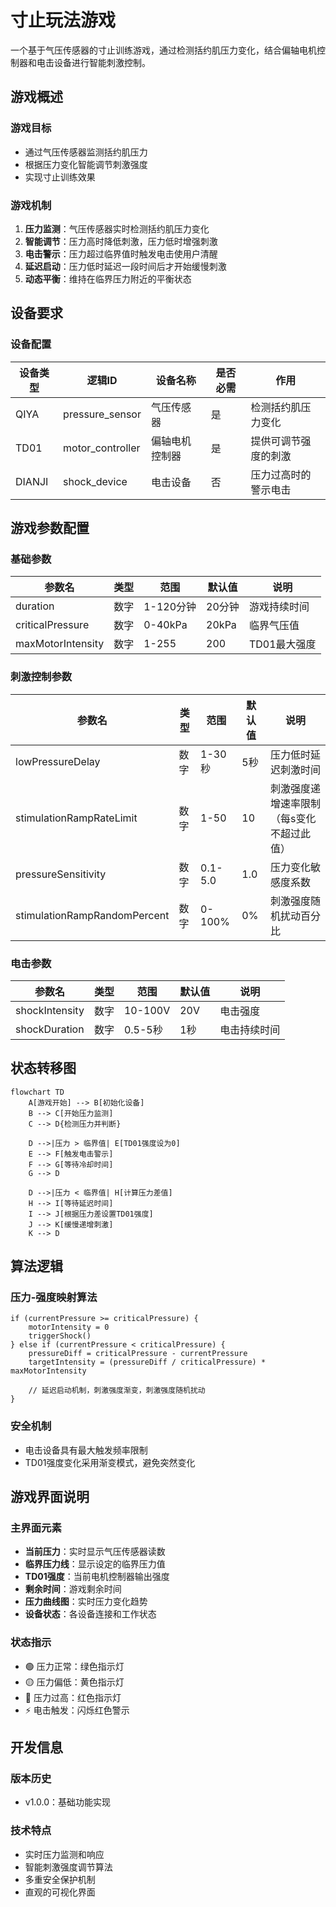 # 寸止玩法游戏

一个基于气压传感器的寸止训练游戏，通过检测括约肌压力变化，结合偏轴电机控制器和电击设备进行智能刺激控制。

## 游戏概述

### 游戏目标
- 通过气压传感器监测括约肌压力
- 根据压力变化智能调节刺激强度
- 实现寸止训练效果

### 游戏机制
1. **压力监测**：气压传感器实时检测括约肌压力变化
2. **智能调节**：压力高时降低刺激，压力低时增强刺激
3. **电击警示**：压力超过临界值时触发电击使用户清醒
4. **延迟启动**：压力低时延迟一段时间后才开始缓慢刺激
5. **动态平衡**：维持在临界压力附近的平衡状态

## 设备要求

### 设备配置

| 设备类型 | 逻辑ID | 设备名称 | 是否必需 | 作用 |
|---------|--------|----------|----------|------|
| QIYA | pressure_sensor | 气压传感器 | 是 | 检测括约肌压力变化 |
| TD01 | motor_controller | 偏轴电机控制器 | 是 | 提供可调节强度的刺激 |
| DIANJI | shock_device | 电击设备 | 否 | 压力过高时的警示电击 |

## 游戏参数配置

### 基础参数

| 参数名 | 类型 | 范围 | 默认值 | 说明 |
|--------|------|------|--------|------|
| duration | 数字 | 1-120分钟 | 20分钟 | 游戏持续时间 |
| criticalPressure | 数字 | 0-40kPa | 20kPa | 临界气压值 |
| maxMotorIntensity | 数字 | 1-255 | 200 | TD01最大强度 |

### 刺激控制参数

| 参数名 | 类型 | 范围 | 默认值 | 说明 |
|--------|------|------|--------|------|
| lowPressureDelay | 数字 | 1-30秒 | 5秒 | 压力低时延迟刺激时间 |
| stimulationRampRateLimit | 数字 | 1-50 | 10 | 刺激强度递增速率限制（每s变化不超过此值） |
| pressureSensitivity | 数字 | 0.1-5.0 | 1.0 | 压力变化敏感度系数 |
| stimulationRampRandomPercent | 数字 | 0-100% | 0% | 刺激强度随机扰动百分比 |

### 电击参数

| 参数名 | 类型 | 范围 | 默认值 | 说明 |
|--------|------|------|--------|------|
| shockIntensity | 数字 | 10-100V | 20V | 电击强度 |
| shockDuration | 数字 | 0.5-5秒 | 1秒 | 电击持续时间 |

## 状态转移图

```mermaid
flowchart TD
    A[游戏开始] --> B[初始化设备]
    B --> C[开始压力监测]
    C --> D{检测压力并判断}
    
    D -->|压力 > 临界值| E[TD01强度设为0]
    E --> F[触发电击警示]
    F --> G[等待冷却时间]
    G --> D
    
    D -->|压力 < 临界值| H[计算压力差值]
    H --> I[等待延迟时间]
    I --> J[根据压力差设置TD01强度]
    J --> K[缓慢递增刺激]
    K --> D
```

## 算法逻辑

### 压力-强度映射算法
```
if (currentPressure >= criticalPressure) {
    motorIntensity = 0
    triggerShock()
} else if (currentPressure < criticalPressure) {
    pressureDiff = criticalPressure - currentPressure
    targetIntensity = (pressureDiff / criticalPressure) * maxMotorIntensity
    
    // 延迟启动机制，刺激强度渐变，刺激强度随机扰动
}
```

### 安全机制
- 电击设备具有最大触发频率限制
- TD01强度变化采用渐变模式，避免突然变化

## 游戏界面说明

### 主界面元素
- **当前压力**：实时显示气压传感器读数
- **临界压力线**：显示设定的临界压力值
- **TD01强度**：当前电机控制器输出强度
- **剩余时间**：游戏剩余时间
- **压力曲线图**：实时压力变化趋势
- **设备状态**：各设备连接和工作状态

### 状态指示
- 🟢 压力正常：绿色指示灯
- 🟡 压力偏低：黄色指示灯  
- 🔴 压力过高：红色指示灯
- ⚡ 电击触发：闪烁红色警示

## 开发信息

### 版本历史
- v1.0.0：基础功能实现

### 技术特点
- 实时压力监测和响应
- 智能刺激强度调节算法
- 多重安全保护机制
- 直观的可视化界面